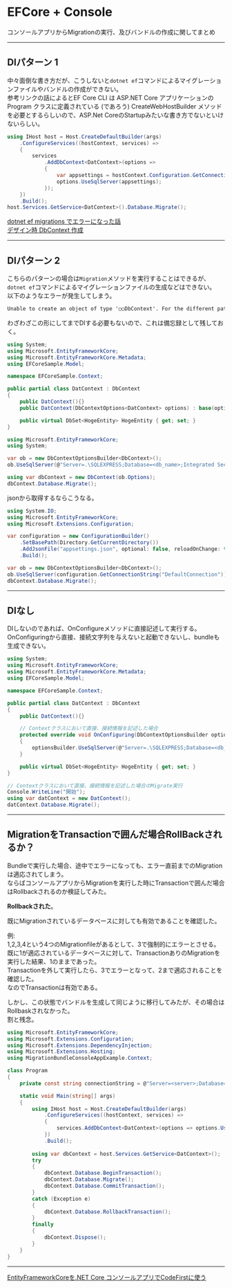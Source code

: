 # EFCore + Console

コンソールアプリからMigrationの実行、及びバンドルの作成に関してまとめ

---

## DIパターン 1

中々面倒な書き方だが、こうしないと`dotnet ef`コマンドによるマイグレーションファイルやバンドルの作成ができない。  
参考リンクの話によるとEF Core CLI は ASP.NET Core アプリケーションの Program クラスに定義されている (であろう) CreateWebHostBuilder メソッドを必要とするらしいので、ASP.Net CoreのStartupみたいな書き方でないといけないらしい。  

``` cs : Program.cs
using IHost host = Host.CreateDefaultBuilder(args)
    .ConfigureServices((hostContext, services) =>
    {
        services
            .AddDbContext<DatContext>(options =>
            {
                var appsettings = hostContext.Configuration.GetConnectionString("DefaultConnection");
                options.UseSqlServer(appsettings);
            });
    })
    .Build();
host.Services.GetService<DatContext>().Database.Migrate();
```

[dotnet ef migrations でエラーになった話](https://qiita.com/wukann/items/53462f4b21104ed75c31)  
[デザイン時 DbContext 作成](https://learn.microsoft.com/ja-jp/ef/core/cli/dbcontext-creation?tabs=dotnet-core-cli)  

---

## DIパターン 2

こちらのパターンの場合は`Migration`メソッドを実行することはできるが、`dotnet ef`コマンドによるマイグレーションファイルの生成などはできない。  
以下のようなエラーが発生してしまう。  

``` txt
Unable to create an object of type '○○DbContext'. For the different patterns supported at design time, see https://go.microsoft.com/fwlink/?linkid=851728
```

わざわざこの形にしてまでDIする必要もないので、これは備忘録として残しておく。  

``` cs
using System;
using Microsoft.EntityFrameworkCore;
using Microsoft.EntityFrameworkCore.Metadata;
using EFCoreSample.Model;

namespace EFCoreSample.Context;

public partial class DatContext : DbContext
{
    public DatContext(){}
    public DatContext(DbContextOptions<DatContext> options) : base(options) { }

    public virtual DbSet<HogeEntity> HogeEntity { get; set; }
}
```

``` cs : Program.cs
using Microsoft.EntityFrameworkCore;
using System;

var ob = new DbContextOptionsBuilder<DbContext>();
ob.UseSqlServer(@"Server=.\SQLEXPRESS;Database=<db_name>;Integrated Security=true");

using var dbContext = new DbContext(ob.Options);
dbContext.Database.Migrate();
```

jsonから取得するならこうなる。

``` cs
using System.IO;
using Microsoft.EntityFrameworkCore;
using Microsoft.Extensions.Configuration;

var configuration = new ConfigurationBuilder()
    .SetBasePath(Directory.GetCurrentDirectory())
    .AddJsonFile("appsettings.json", optional: false, reloadOnChange: true)
    .Build();

var ob = new DbContextOptionsBuilder<DbContext>();
ob.UseSqlServer(configuration.GetConnectionString("DefaultConnection"));
dbContext.Database.Migrate();
```

---

## DIなし

DIしないのであれば、OnConfigureメソッドに直接記述して実行する。  
OnConfiguringから直接、接続文字列を与えないと起動できないし、bundleも生成できない。  

``` cs
using System;
using Microsoft.EntityFrameworkCore;
using Microsoft.EntityFrameworkCore.Metadata;
using EFCoreSample.Model;

namespace EFCoreSample.Context;

public partial class DatContext : DbContext
{
    public DatContext(){}

    // Contextクラスにおいて直接、接続情報を記述した場合
    protected override void OnConfiguring(DbContextOptionsBuilder optionsBuilder)
    {
        optionsBuilder.UseSqlServer(@"Server=.\SQLEXPRESS;Database=<db_name>;Integrated Security=True");
    }

    public virtual DbSet<HogeEntity> HogeEntity { get; set; }
}
```

``` cs : Program.cs
// Contextクラスにおいて直接、接続情報を記述した場合のMigrate実行
Console.WriteLine("開始");
using var datContext = new DatContext();
datContext.Database.Migrate();
```

---

## MigrationをTransactionで囲んだ場合RollBackされるか？

Bundleで実行した場合、途中でエラーになっても、エラー直前までのMigrationは適応されてしまう。  
ならばコンソールアプリからMigrationを実行した時にTransactionで囲んだ場合はRollbackされるのか検証してみた。  

**Rollbackされた**。  

既にMigrationされているデータベースに対しても有効であることを確認した。  

例:  
1,2,3,4という4つのMigrationfileがあるとして、3で強制的にエラーとさせる。  
既に1が適応されているデータベースに対して、TransactionありのMigrationを実行した結果、1のままであった。  
Transactionを外して実行したら、3でエラーとなって、2まで適応されることを確認した。  
なのでTransactionは有効である。  

しかし、この状態でバンドルを生成して同じように移行してみたが、その場合はRollbaskされなかった。  
割と残念。  

``` cs
using Microsoft.EntityFrameworkCore;
using Microsoft.Extensions.Configuration;
using Microsoft.Extensions.DependencyInjection;
using Microsoft.Extensions.Hosting;
using MigrationBundleConsoleAppExample.Context;

class Program
{
    private const string connectionString = @"Server=<server>;Database=<db_name>;User ID=<user_name>;Password=<passwd>";

    static void Main(string[] args)
    {
        using IHost host = Host.CreateDefaultBuilder(args)
            .ConfigureServices((hostContext, services) =>
            {
                services.AddDbContext<DatContext>(options => options.UseSqlServer(connectionString));
            })
            .Build();
            
        using var dbContext = host.Services.GetService<DatContext>();
        try
        {
            dbContext.Database.BeginTransaction();
            dbContext.Database.Migrate();
            dbContext.Database.CommitTransaction();
        }
        catch (Exception e)
        {
            dbContext.Database.RollbackTransaction();
        }
        finally
        {
            dbContext.Dispose();
        }
    }
}
```

---

[EntityFrameworkCoreを.NET Core コンソールアプリでCodeFirstに使う](https://qiita.com/namoshika/items/7d1bf911bc03ed03e17d)  
